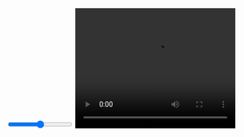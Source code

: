 <html lang="en">
<head>
    <div id="waveform"></div>
    <meta charset="UTF-8">
    <meta name="viewport" content="width=device-width, initial-scale=1.0">
    <title>File Editor</title>
    <link rel="preload" href="https://fonts.gstatic.com/s/lato/v24/S6uyw4BMUTPHjx4wXg.woff2" as="font" type="font/woff2" crossorigin="anonymous">
<script src="https://unpkg.com/wavesurfer.js"></script>
<input type="range" min="0" max="100" value="50" id="volume-slider">
<script>
  var slider = document.getElementById("volume-slider");
  var wavesurfer = WaveSurfer.create({ container: '#waveform' });

  slider.oninput = function() {
    wavesurfer.setVolume(slider.value / 100);
  };
</script>
<video id="video-player" width="320" height="240" controls>
  <source src="path_to_video.mp4" type="video/mp4">
  Your browser does not support the video tag.
<video id="video-player" width="320" height="240" controls>
  <source src="path_to_video.mp4" type="video/mp4">
  Your browser does not support the video tag.
</video>
  var video = document.getElementById('video-player');
  video.addEventListener('click', function() {
    if (video.paused) {
      video.play();
    } else {
      video.pause();
    }
  });
</script>

</head>
<body class="home"> <!-- Använd klassen home här -->
    <div class="editor-content">
        <h1>Edit Your Files</h1>

        <!-- Browse Button -->
        <button onclick="document.getElementById('file-input').click()">Browse my files</button>
        <input type="file" id="file-input" style="display:none" onchange="handleFileSelect(event)">
        
        <div id="file-info"></div>

        <!-- Save Button -->
        <button id="save-button" onclick="saveFile()">Save</button>
    </div>

    <script>
        function handleFileSelect(event) {
            const file = event.target.files[0];
            const fileInfoDiv = document.getElementById('file-info');
            
            if (file) {
                fileInfoDiv.textContent = `Selected file: ${file.name}`;
                // Här kan du lägga till kod för att visualisera ljudfilen eller videon.
            }
        }

        function saveFile() {
            alert("Your changes have been saved!");
            // Här kan du lägga till kod för att spara filen eller ändra den.
        }
   function handleFileSelect(event) {
    const file = event.target.files[0];
    const fileInfoDiv = document.getElementById('file-info');
    
    if (file) {
        fileInfoDiv.textContent = `Selected file: ${file.name}`;
        
        // Skapa en URL för den valda filen
        const fileURL = URL.createObjectURL(file);
        
        // Hitta video-elementet och uppdatera src
        const videoPlayer = document.getElementById('video-player');
        const videoSource = videoPlayer.querySelector('source');
        videoSource.src = fileURL; // Sätt den valda filen som src
        
        // Uppdatera video och ladda om den
        videoPlayer.load(); // Detta tvingar webbläsaren att ladda om videon
    }
}
<link rel="preload" href="https://fonts.gstatic.com/s/lato/v24/S6uyw4BMUTPHjx4wXg.woff2" as="font" type="font/woff2" crossorigin="anonymous" />

    </script>
</body>

